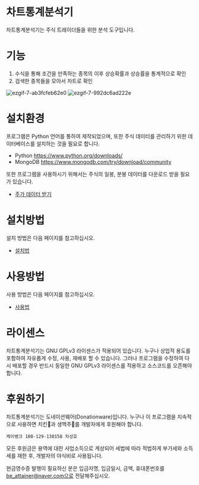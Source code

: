 # 차트통계분석기
차트통계분석기는 주식 트레이더들을 위한 분석 도구입니다.

# 기능
1. 수식을 통해 조건을 만족하는 종목의 이후 상승확률과 상승률을 통계적으로 확인
2. 검색한 종목들을 모아서 차트로 확인

![ezgif-7-ab3fcfeb62e0](https://user-images.githubusercontent.com/7865285/116809129-9689c000-ab77-11eb-96ae-4e9eb3061285.gif)
![ezgif-7-992dc6ad222e](https://user-images.githubusercontent.com/7865285/116809132-98ec1a00-ab77-11eb-96ed-3da9d4edcd73.gif)

# 설치환경
프로그램은 Python 언어를 통하여 제작되었으며, 또한 주식 데이터를 관리하기 위한 데이터베이스를 설치하는 것을 필요로 합니다.

* Python https://www.python.org/downloads/
* MongoDB https://www.mongodb.com/try/download/community

또한 프로그램을 사용하시기 위해서는 주식의 일봉, 분봉 데이터를 다운로드 받을 필요가 있습니다.

* [주가 데이터 받기](https://github.com/attainer/StockChartAnalyst/wiki/%EC%A3%BC%EA%B0%80-%EB%8D%B0%EC%9D%B4%ED%84%B0%EB%A5%BC-%EB%B0%9B%EA%B8%B0)

# 설치방법
설치 방법은 다음 페이지를 참고하십시오.

* [설치법](https://github.com/attainer/StockChartAnalyst/wiki/%EC%84%A4%EC%B9%98%EB%B0%A9%EB%B2%95)

# 사용방법
사용 방법은 다음 페이지를 참고하십시오.

* [사용법](https://github.com/attainer/StockChartAnalyst/wiki/%EC%82%AC%EC%9A%A9%EB%B2%95)


# 라이센스
차트통계분석기는 GNU  GPLv3 라이센스가 적용되어 있습니다. 누구나 상업적 용도를 포함하여 자유롭게 수정, 사용, 재배포 할 수 있습니다. 그러나 프로그램을 수정하여 다시 배포할 경우 반드시 동일한 GNU GPLv3 라이센스를 적용하고 소스코드를 오픈해야합니다.

# 후원하기
차트통계분석기는 도네이션웨어(Donationware)입니다. 누구나 이 프로그램을 지속적으로 사용하면 치킨:poultry_leg:과 생맥주:beer:를 개발자에게 후원해야 합니다.

`케이뱅크 100-129-130158 차성호`

모든 후원금은 용역에 대한 사업소득으로 계상되어 세법에 따라 적법하게 부가세와 소득세를 재한 후, 개발자의 야식비로 사용됩니다.

현금영수증 발행이 필요하신 분은 입금자명, 입금일시, 금액, 휴대폰번호를 be_attainer@naver.com으로 전달해주십시오.
